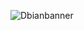 ![Dbianbanner](https://user-images.githubusercontent.com/79420053/190932592-b0bf814a-c7da-42e1-9d5f-b5c003263d3e.png)

